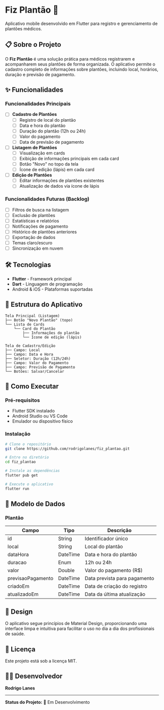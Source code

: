 # Fiz Plantão 🏥

Aplicativo mobile desenvolvido em Flutter para registro e gerenciamento de plantões médicos.

## 📋 Sobre o Projeto

O **Fiz Plantão** é uma solução prática para médicos registrarem e acompanharem seus plantões de forma organizada. O aplicativo permite o cadastro completo de informações sobre plantões, incluindo local, horários, duração e previsão de pagamento.

## ✨ Funcionalidades

### Funcionalidades Principais

- [ ] **Cadastro de Plantões**
  - [ ] Registro de local do plantão
  - [ ] Data e hora do plantão
  - [ ] Duração do plantão (12h ou 24h)
  - [ ] Valor do pagamento
  - [ ] Data de previsão de pagamento
- [ ] **Listagem de Plantões**
  - [ ] Visualização em cards
  - [ ] Exibição de informações principais em cada card
  - [ ] Botão "Novo" no topo da tela
  - [ ] Ícone de edição (lápis) em cada card
- [ ] **Edição de Plantões**
  - [ ] Editar informações de plantões existentes
  - [ ] Atualização de dados via ícone de lápis

### Funcionalidades Futuras (Backlog)

- [ ] Filtros de busca na listagem
- [ ] Exclusão de plantões
- [ ] Estatísticas e relatórios
- [ ] Notificações de pagamento
- [ ] Histórico de plantões anteriores
- [ ] Exportação de dados
- [ ] Temas claro/escuro
- [ ] Sincronização em nuvem

## 🛠️ Tecnologias

- **Flutter** - Framework principal
- **Dart** - Linguagem de programação
- Android & iOS - Plataformas suportadas

## 📱 Estrutura do Aplicativo

```
Tela Principal (Listagem)
├── Botão "Novo Plantão" (topo)
└── Lista de Cards
    └── Card do Plantão
        ├── Informações do plantão
        └── Ícone de edição (lápis)

Tela de Cadastro/Edição
├── Campo: Local
├── Campo: Data e Hora
├── Seletor: Duração (12h/24h)
├── Campo: Valor do Pagamento
├── Campo: Previsão de Pagamento
└── Botões: Salvar/Cancelar
```

## 🚀 Como Executar

### Pré-requisitos

- Flutter SDK instalado
- Android Studio ou VS Code
- Emulador ou dispositivo físico

### Instalação

```bash
# Clone o repositório
git clone https://github.com/rodrigolanes/fiz_plantao.git

# Entre no diretório
cd fiz_plantao

# Instale as dependências
flutter pub get

# Execute o aplicativo
flutter run
```

## 📝 Modelo de Dados

### Plantão

| Campo             | Tipo     | Descrição                    |
| ----------------- | -------- | ---------------------------- |
| id                | String   | Identificador único          |
| local             | String   | Local do plantão             |
| dataHora          | DateTime | Data e hora do plantão       |
| duracao           | Enum     | 12h ou 24h                   |
| valor             | Double   | Valor do pagamento (R$)      |
| previsaoPagamento | DateTime | Data prevista para pagamento |
| criadoEm          | DateTime | Data de criação do registro  |
| atualizadoEm      | DateTime | Data da última atualização   |

## 🎨 Design

O aplicativo segue princípios de Material Design, proporcionando uma interface limpa e intuitiva para facilitar o uso no dia a dia dos profissionais de saúde.

## 📄 Licença

Este projeto está sob a licença MIT.

## 👨‍💻 Desenvolvedor

**Rodrigo Lanes**

---

**Status do Projeto:** 🚧 Em Desenvolvimento
